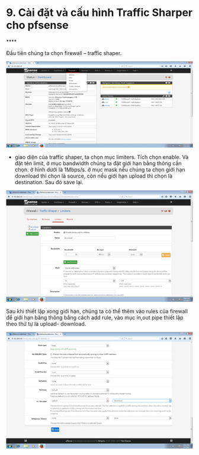 # 9. Cài đặt và cấu hình Traffic Sharper cho pfsense

\*\*\*\*

Đầu tiên chúng ta chọn firewall – traffic shaper.

![](.gitbook/assets/37.jpeg)

* giao diện của traffic shaper, ta chọn mục limiters. Tích chọn enable. Và đặt tên limit, ở mục bandwidth chúng ta đặt giới hạn bằng thông cần chọn. ở hình dưới là 1Mbps/s. ở mục mask nếu chúng ta chọn giới hạn download thì chọn là source, còn nếu giới hạn upload thì chọn là destination. Sau đó save lại.

![](.gitbook/assets/38.jpeg)

Sau khi thiết lập xong giới hạn, chúng ta có thể thêm vào rules của firewall để giới hạn băng thông bằng cách add rule, vào mục in,out pipe thiết lập theo thứ tự là upload- download.

![](.gitbook/assets/39.jpeg)



